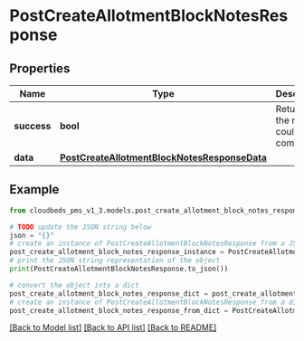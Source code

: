 # PostCreateAllotmentBlockNotesResponse


## Properties

Name | Type | Description | Notes
------------ | ------------- | ------------- | -------------
**success** | **bool** | Returns if the request could be completed | [optional] 
**data** | [**PostCreateAllotmentBlockNotesResponseData**](PostCreateAllotmentBlockNotesResponseData.md) |  | [optional] 

## Example

```python
from cloudbeds_pms_v1_3.models.post_create_allotment_block_notes_response import PostCreateAllotmentBlockNotesResponse

# TODO update the JSON string below
json = "{}"
# create an instance of PostCreateAllotmentBlockNotesResponse from a JSON string
post_create_allotment_block_notes_response_instance = PostCreateAllotmentBlockNotesResponse.from_json(json)
# print the JSON string representation of the object
print(PostCreateAllotmentBlockNotesResponse.to_json())

# convert the object into a dict
post_create_allotment_block_notes_response_dict = post_create_allotment_block_notes_response_instance.to_dict()
# create an instance of PostCreateAllotmentBlockNotesResponse from a dict
post_create_allotment_block_notes_response_from_dict = PostCreateAllotmentBlockNotesResponse.from_dict(post_create_allotment_block_notes_response_dict)
```
[[Back to Model list]](../README.md#documentation-for-models) [[Back to API list]](../README.md#documentation-for-api-endpoints) [[Back to README]](../README.md)


